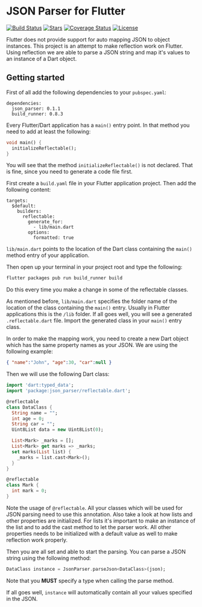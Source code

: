 # JSON Parser for Flutter
[![Build Status](https://travis-ci.org/gi097/json_parser.svg?branch=develop)](https://travis-ci.org/gi097/json_parser)
[![Stars](http://starveller.sigsev.io/api/repos/gi097/json_parser/badge)](http://starveller.sigsev.io/gi097/json_parser)
[![Coverage Status](https://coveralls.io/repos/github/gi097/json_parser/badge.svg?branch=develop)](https://coveralls.io/github/gi097/json_parser?branch=develop)
[![License](https://img.shields.io/badge/License-GPL%20v3-blue.svg)](LICENSE)

Flutter does not provide support for auto mapping JSON to object instances.
This project is an attempt to make reflection work on Flutter. Using reflection we
are able to parse a JSON string and map it's values to an instance of a Dart object.

## Getting started
First of all add the following dependencies to your `pubspec.yaml`:

```
dependencies:
  json_parser: 0.1.1
  build_runner: 0.8.3
```

Every Flutter/Dart application has a `main()` entry point. In that method
you need to add at least the following:

```dart
void main() {
  initializeReflectable();
}
```

You will see that the method `initializeReflectable()` is not declared. That is
fine, since you need to generate a code file first.

First create a `build.yaml` file in your Flutter application project. Then add the
following content:

```
targets:
  $default:
    builders:
      reflectable:
        generate_for:
          - lib/main.dart
        options:
          formatted: true
```

`lib/main.dart` points to the location of the Dart class containing the `main()`
method entry of your application.

Then open up your terminal in your project root and type the following:

```bash
flutter packages pub run build_runner build
```

Do this every time you make a change in some of the reflectable classes.

As mentioned before, `lib/main.dart` specifies the folder name of the location of
the class containing the `main()` entry. Usually in Flutter applications this is
the `/lib` folder. If all goes well, you will see a generated `.reflectable.dart`
file. Import the generated class in your `main()` entry class.

In order to make the mapping work, you need to create a new Dart object which
has the same property names as your JSON. We are using the following example:

```json
{ "name":"John", "age":30, "car":null }
```

Then we will use the following Dart class:

```dart
import 'dart:typed_data';
import 'package:json_parser/reflectable.dart';

@reflectable
class DataClass {
  String name = "";
  int age = 0;
  String car = "";
  Uint8List data = new Uint8List(0);

  List<Mark> _marks = [];
  List<Mark> get marks => _marks;
  set marks(List list) {
    _marks = list.cast<Mark>();
  }
}

@reflectable
class Mark {
  int mark = 0;
}
```

Note the usage of `@reflectable`. All your classes which will be used for JSON
parsing need to use this annotation. Also take a look at how lists and other properties
are initialized. For lists it's important to make an instance of the list and to add the cast
method to let the parser work. All other properties needs to be initialized with a default value
as well to make reflection work properly.

Then you are all set and able to start the parsing. You can parse a JSON string
using the following method:

```dart
DataClass instance = JsonParser.parseJson<DataClass>(json);
```

Note that you **MUST** specify a type when calling the parse method.

If all goes well, `instance` will automatically contain all your values specified
in the JSON.
